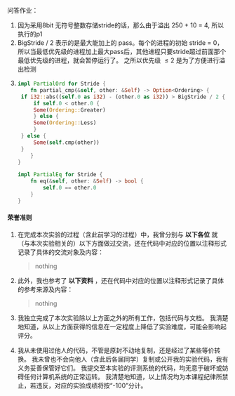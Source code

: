 
问答作业：

1. 因为采用8bit 无符号整数存储stride的话，那么由于溢出 250 + 10 = 4, 所以执行的p1
2. BigStride / 2 表示的是最大能加上的 pass。每个的进程的初始 stride = 0，所以当最低优先级的进程加上最大pass后，其他进程只要stride超过前面那个最低优先级的进程，就会暂停运行了。
   之所以优先级 $\le2$ 是为了方便进行溢出检测
3. ```rust
   impl PartialOrd for Stride {
       fn partial_cmp(&self, other: &Self) -> Option<Ordering> {
   	if i32::abs((self.0 as i32) - (other.0 as i32)) > BigStride / 2 {
   	    if self.0 < other.0 {
   		Some(Ordering::Greater)
   	    } else {
   		Some(Ordering::Less)
   	    }
   	} else {
   	    Some(self.cmp(other))
   	}
       }
   }
   
   impl PartialEq for Stride {
       fn eq(&self, other: &Self) -> bool {
           self.0 == other.0
       }
   }
   ```



#### 荣誉准则

1. 在完成本次实验的过程（含此前学习的过程）中，我曾分别与 **以下各位** 就（与本次实验相关的）以下方面做过交流，还在代码中对应的位置以注释形式记录了具体的交流对象及内容：

   > nothing

2. 此外，我也参考了 **以下资料** ，还在代码中对应的位置以注释形式记录了具体的参考来源及内容：

   > nothing

3. 我独立完成了本次实验除以上方面之外的所有工作，包括代码与文档。 我清楚地知道，从以上方面获得的信息在一定程度上降低了实验难度，可能会影响起评分。

4. 我从未使用过他人的代码，不管是原封不动地复制，还是经过了某些等价转换。 我未曾也不会向他人（含此后各届同学）复制或公开我的实验代码，我有义务妥善保管好它们。 我提交至本实验的评测系统的代码，均无意于破坏或妨碍任何计算机系统的正常运转。 我清楚地知道，以上情况均为本课程纪律所禁止，若违反，对应的实验成绩将按“-100”分计。
